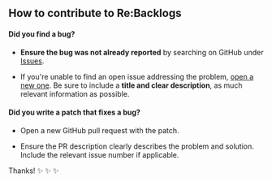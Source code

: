 ## How to contribute to Re:Backlogs

#### **Did you find a bug?**

* **Ensure the bug was not already reported** by searching on GitHub under [Issues](https://github.com/kaishuu0123/rebacklogs/issues).

* If you're unable to find an open issue addressing the problem, [open a new one](https://github.com/kaishuu0123/rebacklogs/issues/new). Be sure to include a **title and clear description**, as much relevant information as possible.

#### **Did you write a patch that fixes a bug?**

* Open a new GitHub pull request with the patch.

* Ensure the PR description clearly describes the problem and solution. Include the relevant issue number if applicable.

Thanks! :sparkles: :sparkles: :sparkles:

